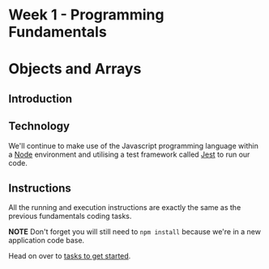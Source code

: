 # Week 1 - Programming Fundamentals

# Objects and Arrays

## Introduction

## Technology

We'll continue to make use of the Javascript programming language within a [Node](https://nodejs.org/en/) environment and utilising a test framework called [Jest]( https://jestjs.io/en/) to run our code.

## Instructions

All the running and execution instructions are exactly the same as the previous fundamentals coding tasks. 

**NOTE** Don't forget you will still need to `npm install` because we're in a new application code base.

Head on over to [tasks to get started](./docs/TASKS.md).

